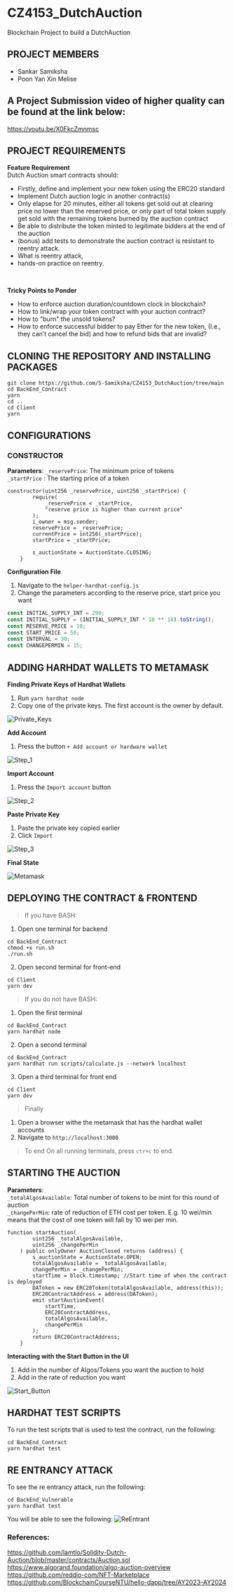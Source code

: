 # CZ4153_DutchAuction

Blockchain Project to build a DutchAuction

## PROJECT MEMBERS

- Sankar Samiksha
- Poon Yan Xin Melise

## A Project Submission video of higher quality can be found at the link below:
https://youtu.be/X0FkcZmnmsc

## PROJECT REQUIREMENTS

**Feature Requirement** <br>
Dutch Auction smart contracts should:

- Firstly, define and implement your new token using the ERC20 standard
- Implement Dutch auction logic in another contract(s)
- Only elapse for 20 minutes, either all tokens get sold out at clearing price no lower than the reserved price, or only part of total token supply get sold with the remaining tokens burned by the auction contract
- Be able to distribute the token minted to legitimate bidders at the end of the auction
- (bonus) add tests to demonstrate the auction contract is resistant to reentry attack.
- What is reentry attack,
- hands-on practice on reentry.

<br>

**Tricky Points to Ponder**

- How to enforce auction duration/countdown clock in blockchain?
- How to link/wrap your token contract with your auction contract?
- How to "burn" the unsold tokens?
- How to enforce successful bidder to pay Ether for the new token, (I.e., they can’t cancel the bid) and how to
  refund bids that are invalid?

## CLONING THE REPOSITORY AND INSTALLING PACKAGES

```
git clone https://github.com/S-Samiksha/CZ4153_DutchAuction/tree/main
cd BackEnd_Contract
yarn
cd ..
cd Client
yarn
```

## CONFIGURATIONS 

### CONSTRUCTOR

**Parameters**:
`_reservePrice`: The minimum price of tokens <br>
`_startPrice` : The starting price of a token <br>

```Solidity
constructor(uint256 _reservePrice, uint256 _startPrice) {
        require(
            _reservePrice < _startPrice,
            "reserve price is higher than current price"
        );
        i_owner = msg.sender;
        reservePrice = _reservePrice;
        currentPrice = int256(_startPrice);
        startPrice = _startPrice;

        s_auctionState = AuctionState.CLOSING;
    }

```

**Configuration File**

1. Navigate to the `helper-hardhat-config.js`
2. Change the parameters according to the reserve price, start price you want 

```javascript
const INITIAL_SUPPLY_INT = 200;
const INITIAL_SUPPLY = (INITIAL_SUPPLY_INT * 10 ** 18).toString();
const RESERVE_PRICE = 10;
const START_PRICE = 50;
const INTERVAL = 30;
const CHANGEPERMIN = 15;
```

## ADDING HARHDAT WALLETS TO METAMASK

**Finding Private Keys of Hardhat Wallets**

1. Run `yarn hardhat node`
2. Copy one of the private keys. The first account is the owner by default. 

![Private_Keys](assets/Private_Keys_HH.png "HH Private Keys")

**Add Account**

1. Press the button `+ Add account or hardware wallet`

![Step_1](assets/Step_1.png "Step_1")

**Import Account**

1. Press the `Import account` button

![Step_2](assets/step_2.png "Step_2")

**Paste Private Key**
1. Paste the private key copied earlier
2. Click `Import`

![Step_3](assets/step_3.png "Step_3")

**Final State**

![Metamask](assets/Metamask.png "Metamask")

## DEPLOYING THE CONTRACT & FRONTEND

> If you have BASH: <br>
1. Open one terminal for backend
```
cd BackEnd_Contract
chmod +x run.sh
./run.sh
```
2. Open second terminal for front-end
```
cd Client 
yarn dev
```

> If you do not have BASH: <br>
1. Open the first terminal 
```
cd BackEnd_Contract
yarn hardhat node
```
2. Open a second terminal
```
cd BackEnd_Contract
yarn hardhat run scripts/calculate.js --network localhost
```
3. Open a third terminal for front end
```
cd Client 
yarn dev
```

> Finally
1. Open a browser withe the metamask that has the hardhat wallet accounts 
2. Navigate to `http://localhost:3000`

> To end 
On all running terminals, press `ctr+c` to end. 

## STARTING THE AUCTION

**Parameters**: <br>
`_totalAlgosAvailable`: Total number of tokens to be mint for this round of auction <br>
`_changePerMin`: rate of reduction of ETH cost per token. E.g. 10 wei/min means that the cost of one token will fall by 10 wei per min. <br>

```Solidity
function startAuction(
        uint256 _totalAlgosAvailable,
        uint256 _changePerMin
    ) public onlyOwner AuctionClosed returns (address) {
        s_auctionState = AuctionState.OPEN;
        totalAlgosAvailable = _totalAlgosAvailable;
        changePerMin = _changePerMin;
        startTime = block.timestamp; //Start time of when the contract is deployed
        DAToken = new ERC20Token(totalAlgosAvailable, address(this));
        ERC20ContractAddress = address(DAToken);
        emit startAuctionEvent(
            startTime,
            ERC20ContractAddress,
            totalAlgosAvailable,
            changePerMin
        );
        return ERC20ContractAddress;
    }
```

**Interacting with the Start Button in the UI**

1. Add in the number of Algos/Tokens you want the auction to hold 
2. Add in the rate of reduction you want

![Start_Button](assets/Start_Button.png "Start Button")


## HARDHAT TEST SCRIPTS
To run the test scripts that is used to test the contract, run the following:
```
cd BackEnd_Contract
yarn hardhat test
```

## RE ENTRANCY ATTACK

To see the re entrancy attack, run the following:

```
cd BackEnd_Vulnerable
yarn hardhat test
```

You will be able to see the following:
![ReEntrant](assets/ReEntrant.png "Re Entrant Attack")





### References:

https://github.com/lamtlo/Solidity-Dutch-Auction/blob/master/contracts/Auction.sol <br>
https://www.algorand.foundation/algo-auction-overview <br>
https://github.com/reddio-com/NFT-Marketplace <br>
https://github.com/BlockchainCourseNTU/hello-dapp/tree/AY2023-AY2024 <br>

